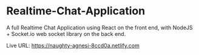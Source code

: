 # Realtime-Chat-Application
A full Realtime Chat Application using React on the front end, with NodeJS + Socket.io web socket library on the back end.

Live URL:          https://naughty-agnesi-8ccd0a.netlify.com